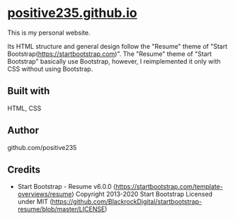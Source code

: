 # <a href="https://positive235.github.io">positive235.github.io</a>

This is my personal website.

Its HTML structure and general design follow the "Resume" theme of "Start Bootstrap(https://startbootstrap.com)". The "Resume" theme of "Start Bootstrap" basically use Bootstrap, however, I reimplemented it only with CSS without using Bootstrap.

## Built with

HTML, CSS

## Author

github.com/positive235

## Credits

- Start Bootstrap - Resume v6.0.0 (https://startbootstrap.com/template-overviews/resume)
Copyright 2013-2020 Start Bootstrap Licensed under MIT (https://github.com/BlackrockDigital/startbootstrap-resume/blob/master/LICENSE)

